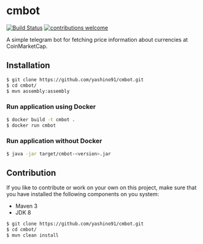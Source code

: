 # cmbot


[![Build Status](https://travis-ci.org/yashino91/cmbot.svg?branch=master)](https://travis-ci.org/yashino91/cmbot)
[![contributions welcome](https://img.shields.io/badge/contributions-welcome-brightgreen.svg?style=flat)](https://github.com/dwyl/esta/issues)


A simple telegram bot for fetching price information about currencies at CoinMarketCap.


## Installation


```sh
$ git clone https://github.com/yashino91/cmbot.git
$ cd cmbot/
$ mvn assembly:assembly
```

### Run application using Docker

```sh
$ docker build -t cmbot .
$ docker run cmbot
```

### Run application without Docker

```sh
$ java -jar target/cmbot-<version>.jar
```

## Contribution

If you like to contribute or work on your own on this project, make sure that you have installed the following components on you system:
- Maven 3
- JDK 8

```sh
$ git clone https://github.com/yashino91/cmbot.git
$ cd cmbot/
$ mvn clean install
```